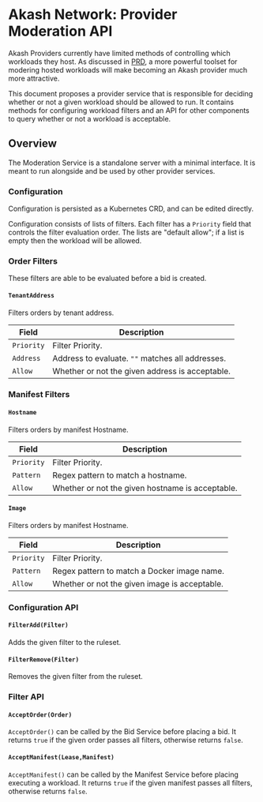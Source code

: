 # Akash Network: Provider Moderation API

Akash Providers currently have limited methods of controlling
which workloads they host.  As discussed in [PRD](prd.md),
a more powerful toolset for modering hosted workloads will
make becoming an Akash provider much more attractive.

This document proposes a provider service that is
responsible for deciding whether or not a given
workload should be allowed to run.  It contains
methods for configuring workload filters
and an API for other components to query
whether or not a workload is acceptable.

## Overview

The Moderation Service is a standalone server with a minimal interface.
It is meant to run alongside and be used by other provider services.

### Configuration

Configuration is persisted as a Kubernetes CRD, and can be edited
directly.

Configuration consists of lists of filters.  Each filter has a `Priority` field
that controls the filter evaluation order.  The lists are "default allow";
if a list is empty then the workload will be allowed.

### Order Filters

These filters are able to be evaluated before a bid is created.

#### `TenantAddress`

Filters orders by tenant address.

|Field|Description|
|---|---|
|`Priority`| Filter Priority. |
|`Address`|Address to evaluate.  `""` matches all addresses.|
|`Allow`|Whether or not the given address is acceptable.|

### Manifest Filters

#### `Hostname`

Filters orders by manifest Hostname.

|Field|Description|
|---|---|
|`Priority`| Filter Priority.|
|`Pattern`|Regex pattern to match a hostname.|
|`Allow`|Whether or not the given hostname is acceptable.|

#### `Image`

Filters orders by manifest Hostname.

|Field|Description|
|---|---|
|`Priority`| Filter Priority.|
|`Pattern`|Regex pattern to match a Docker image name.|
|`Allow`|Whether or not the given image is acceptable.|

### Configuration API

#### `FilterAdd(Filter)`

Adds the given filter to the ruleset.

#### `FilterRemove(Filter)`

Removes the given filter from the ruleset.

### Filter API

#### `AcceptOrder(Order)`

`AcceptOrder()` can be called by the Bid Service before
placing a bid. It returns `true` if the given order passes all filters,
otherwise returns `false`.

#### `AcceptManifest(Lease,Manifest)`

`AcceptManifest()` can be called by the Manifest Service before
placing executing a workload. It returns `true` if the given manifest passes all filters,
otherwise returns `false`.
